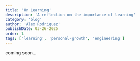 ```yaml
---
title: 'On Learning'
description: 'A reflection on the importance of learning'
category: 'blog'
author: 'Alex Rodriguez'
publishDate: 03-26-2025
order: 1
tags: ['learning', 'personal-growth', 'engineering']
---
```


coming soon...
